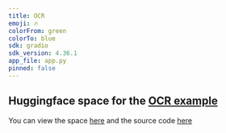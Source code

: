 ```yaml
---
title: OCR
emoji: 🔥
colorFrom: green
colorTo: blue
sdk: gradio
sdk_version: 4.36.1
app_file: app.py
pinned: false
---
```


## Huggingface space for the [OCR example](https://www.github.com/rerun-io/rerun/tree/main/examples/python/ocr)
You can view the space [here](https://www.huggingface.co/spaces/rerun/OCR) and the source code [here](https://www.github.com/rerun-io/rerun/tree/main/examples/python/ocr)
